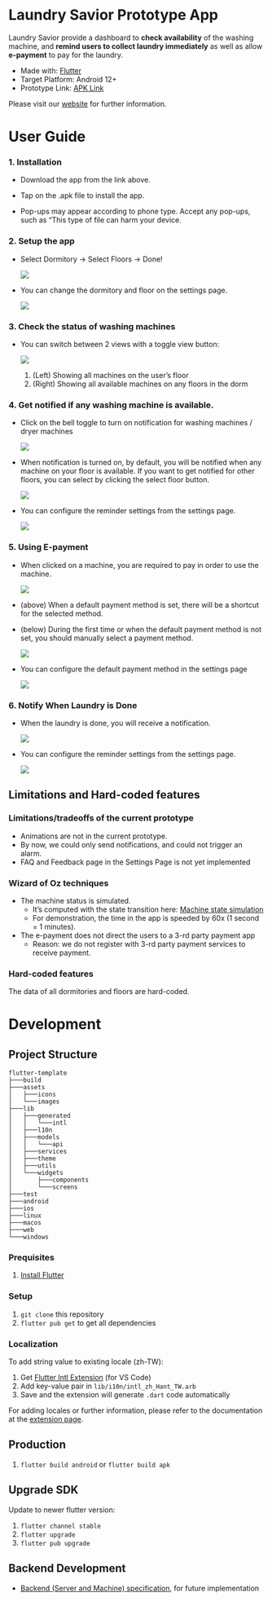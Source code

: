 Laundry Savior Prototype App
===

Laundry Savior provide a dashboard to **check availability** of the washing machine, and **remind users to collect laundry immediately** as well as allow **e-payment** to pay for the laundry.


*   Made with: [Flutter](https://flutter.dev/)
*   Target Platform: Android 12+
*   Prototype Link: [APK Link](https://github.com/FooJiaYin/laundry-savior/releases/download/v1.0.2/laundry_savior_v1.0.2.apk)

Please visit our [website](https://yenyu-tung.github.io/HCI_LaundrySavior_website/) for further information.

# User Guide
### 1.  Installation
  *   Download the app from the link above.
      
  *   Tap on the .apk file to install the app.
      
  *   Pop-ups may appear according to phone type. Accept any pop-ups, such as “This type of file can harm your device.

### 2. Setup the app
- Select Dormitory -> Select Floors ->  Done!

  ![](https://lh6.googleusercontent.com/MiFAeBJThBRCz8Hg8wRW1jc0Q8ZVswN37Bpra7pECsDSb849Yd05UvS-kfagr5SR_lX3pPtNSKXYX2cS0678ZeYkhppGuWvnQ7DID0g8kwmpDPOVElJbVUgjoAqJhKRDK_fitrwjtVKRVzWBu1KANEJEZJ1EuAskn5rKOS9Fu8HGUVy2DzrDtwCc4pqnKg)

- You can change the dormitory and floor on the settings page.

  ![](https://lh3.googleusercontent.com/VmLX2_y4ohaJ9FqXLuf_3893Wiivdc14ZpkFaxEKMu4Ehrb06kkau9SMZPLbx-SiyqOxQWFCPDv00U0wMt8bVSGJw-kQ20Og-pc8ZGyC8e9RxUlMon6RJLHdR8PAX8sQDhLh3PdaGWqVEnGT_hsZ3wW8o4ke7Gt91biSwtom_0qzQv9j1g0Xj2qWsRPH3w)

### 3.  Check the status of washing machines
- You can switch between 2 views with a toggle view button: 

  ![](https://lh4.googleusercontent.com/rdc43cfpT9xXgAqqDIVETkv6nmoqaxcHTvzsPjE0LcBeERFEM636jzHL-ZKeDWJJns-OfLFGyng37DovbKLXUuqCv-tdryg8dH7sArqnboFE7uz65q37CXOWZQOEHkT6xXVXmG_-F57W2Oh3NfPJhgRZ4S1WnAOzjMt6-KZ32o-_uu6uUo4e13kjDAZndw)

    1. (Left) Showing all machines on the user’s floor
    2. (Right) Showing all available machines on any floors in the dorm


### 4. Get notified if any washing machine is available.
- Click on the bell toggle to turn on notification for washing machines / dryer machines

  ![](https://lh6.googleusercontent.com/xXNJcl_ihy-ZO88TjwQ71Zcf7BJzvcQcL20cMKBTD7pBTX-zOHiqBCmJ6MvTQj8790dWYNJKF9AkVquvodJ9nf5hOVW-6FcU6gmWyVfxCAGsjHPVHdBYGjJQEXVv4Hs0b18qPiJEXHaXoWrNtl0IrW67nXDjKQ8_vcTi8urtRz6F6UsJrT0qPYWgLM21dg)

- When notification is turned on, by default, you will be notified when any machine on your floor is available. If you want to get notified for other floors, you can select by clicking the select floor button.

  ![](https://lh5.googleusercontent.com/uAo9vWqRKk2mKZPevVjM3DG7rbRpnpC3VLhpHAQ_LRkOLUAhAbw51TOTNMxbS-rS-nPxtnuAuTgVOWOfqv8irhmT8YHluleAP7iZvKxRLNZufUlOaFwHTPrvIILCW9vdz7uzKSnXM783fjLe3KoEodJjBrp4s5qp2Ti9BbYCFqhxcXlILIr3YWnYtGQrJQ)

- You can configure the reminder settings from the settings page.

  ![](https://lh5.googleusercontent.com/JOr8vhxYlFIluhkkv3P_tjyaEi4BnGY0F0uqhmqNSl2e91IhqfglREoF_Jp-kfIu5CKzGxOYckvg0c4Vyr7gbSV66VVoGQK2IzFDkWPkMQE6dQjP_NXehfNO23JVYE7lXiKOkW6BD49u2zLW-vcFyS025HDsUddCZzcWOJz8STLqeNHffzpH2SzdIShNDA)

### 5. Using E-payment
    
- When clicked on a machine, you are required to pay in order to use the machine.

  ![](https://lh4.googleusercontent.com/_DJMgVoFlU7wSlSuDfUrzkQUo2OWXyT5Gys-VlPWwBCoQOYgTl2A_CnZIGZYOUfQZXawKt6lJfT98uQuWxbvlkS9_GxwlXKdTF3y_Gf1kKIVMgd-9IdEU82lAF1jDIIOpVLtYrL5F6YAgnuH1iThaHB44ClERGAg2SPkLzUXbn2wD8BG9j0AWkKjywDDxw)

-  (above) When a default payment method is set, there will be a shortcut for the selected method.
    
- (below) During the first time or when the default payment method is not set, you should manually select a payment method. 
    
  ![](https://lh5.googleusercontent.com/Dh2hR7t13KItYRuU0mWp4_kduxUN97nzyTSvPj1YT_3_tAi4LjhzwBDdIMiDyx2THcorQ2KjOoTMdkLnFx_J5l0VEPqioB7MF79AiXzcKjZCQk0Ol_xJs1vh0uxWLmzx7ejzIXKHXj9cEK-27IY9tlZ5ei4Mj9w4mZP8v2efhoCFMWLdN0CJLbBU6SAJXw)

- You can configure the default payment method in the settings page
    
  ![](https://lh5.googleusercontent.com/HCvVEsZrE6OtZusmpU2mlsS43Jh_4Dw06WTTHvxQAH-4xQafAT6FlVycdhH91xbiaf-86R-K1M-rA9Gtp3tYJqocdQemkvtWYJuhZ3WpWezAnPDmbD6FLqttQOCRU3IYvxWF1oCJy_9k_r8LrDBWfx096H7Y_RGwCWldrElBf3qnOaW9dEvA9iqtCkN5EQ) 

### 6.  Notify When Laundry is Done

- When the laundry is done, you will receive a notification.

  ![](https://lh5.googleusercontent.com/Q3ubJgdD0Vwc2JQ7XUxfM1_EJh-nx6o1qvhszuxJr025cXk9O5ptR9-SAzTH98f_okoblojhcFK-cARtpOf-n3Q0jeh7p8wdXVhghrBDAsblrbpddogCKZ0FaQ7fyh1jIzr9GLZHhUBWFRQMTvRo6GDSu0fm78T4DmbB4sq7yEDsoMuwCxobHtdWNkApSA)

- You can configure the reminder settings from the settings page.

  ![](https://lh5.googleusercontent.com/JOr8vhxYlFIluhkkv3P_tjyaEi4BnGY0F0uqhmqNSl2e91IhqfglREoF_Jp-kfIu5CKzGxOYckvg0c4Vyr7gbSV66VVoGQK2IzFDkWPkMQE6dQjP_NXehfNO23JVYE7lXiKOkW6BD49u2zLW-vcFyS025HDsUddCZzcWOJz8STLqeNHffzpH2SzdIShNDA)

## Limitations and Hard-coded features
### Limitations/tradeoffs of the current prototype
- Animations are not in the current prototype.
- By now, we could only send notifications, and could not trigger an alarm.
- FAQ and Feedback page in the Settings Page is not yet implemented

### Wizard of Oz techniques
- The machine status is simulated. 
  - It’s computed with the state transition here: [Machine state simulation](https://docs.google.com/spreadsheets/d/14EIiU92QqoXvclLo23Ljwa_yDAViEl51zwrhPJVn4J4/edit?usp=sharing)
  - For demonstration, the time in the app is speeded by 60x (1 second = 1 minutes).
- The e-payment does not direct the users to a 3-rd party payment app
  - Reason: we do not register with 3-rd party payment services to receive payment. 

### Hard-coded features
The data of all dormitories and floors are hard-coded. 

# Development

## Project Structure
```
flutter-template
├───build
├───assets
│   ├───icons
│   └───images
├───lib
│   ├───generated
│   │   └───intl
│   ├───l10n
│   ├───models
│   │   └───api
│   ├───services
│   ├───theme
│   ├───utils
│   └───widgets
│       ├───components
│       └───screens
├───test
├───android
├───ios
├───linux
├───macos
├───web
└───windows
```
### Prequisites
1. [Install Flutter](https://docs.flutter.dev/get-started/install)

### Setup
1. `git clone` this repository
2. `flutter pub get` to get all dependencies
### Localization
To add string value to existing locale (zh-TW): 

1. Get [Flutter Intl Extension](https://marketplace.visualstudio.com/items?itemName=localizely.flutter-intl) (for VS Code)
2. Add key-value pair in `lib/i10n/intl_zh_Hant_TW.arb`
3. Save and the extension will generate `.dart` code automatically
   
For adding locales or further information, please refer to the documentation at the [extension page](https://marketplace.visualstudio.com/items?itemName=localizely.flutter-intl).

## Production
1. `flutter build android` or `flutter build apk`
   
## Upgrade SDK
Update to newer flutter version:
1. `flutter channel stable`
2. `flutter upgrade`
3. `flutter pub upgrade`

## Backend Development

-  [Backend (Server and Machine) specification](backend.md), for future implementation
